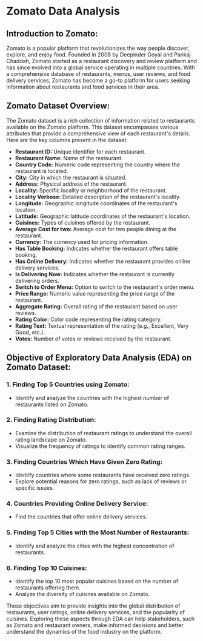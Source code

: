 # Zomato Data Analysis

## Introduction to Zomato:

Zomato is a popular platform that revolutionizes the way people discover, explore, and enjoy food. Founded in 2008 by Deepinder Goyal and Pankaj Chaddah, Zomato started as a restaurant discovery and review platform and has since evolved into a global service operating in multiple countries. With a comprehensive database of restaurants, menus, user reviews, and food delivery services, Zomato has become a go-to platform for users seeking information about restaurants and food services in their area.

## Zomato Dataset Overview:

The Zomato dataset is a rich collection of information related to restaurants available on the Zomato platform. This dataset encompasses various attributes that provide a comprehensive view of each restaurant's details. Here are the key columns present in the dataset:

- **Restaurant ID:** Unique identifier for each restaurant.
- **Restaurant Name:** Name of the restaurant.
- **Country Code:** Numeric code representing the country where the restaurant is located.
- **City:** City in which the restaurant is situated.
- **Address:** Physical address of the restaurant.
- **Locality:** Specific locality or neighborhood of the restaurant.
- **Locality Verbose:** Detailed description of the restaurant's locality.
- **Longitude:** Geographic longitude coordinates of the restaurant's location.
- **Latitude:** Geographic latitude coordinates of the restaurant's location.
- **Cuisines:** Types of cuisines offered by the restaurant.
- **Average Cost for two:** Average cost for two people dining at the restaurant.
- **Currency:** The currency used for pricing information.
- **Has Table Booking:** Indicates whether the restaurant offers table booking.
- **Has Online Delivery:** Indicates whether the restaurant provides online delivery services.
- **Is Delivering Now:** Indicates whether the restaurant is currently delivering orders.
- **Switch to Order Menu:** Option to switch to the restaurant's order menu.
- **Price Range:** Numeric value representing the price range of the restaurant.
- **Aggregate Rating:** Overall rating of the restaurant based on user reviews.
- **Rating Color:** Color code representing the rating category.
- **Rating Text:** Textual representation of the rating (e.g., Excellent, Very Good, etc.).
- **Votes:** Number of votes or reviews received by the restaurant.

## Objective of Exploratory Data Analysis (EDA) on Zomato Dataset:

### 1. Finding Top 5 Countries using Zomato:

- Identify and analyze the countries with the highest number of restaurants listed on Zomato.

### 2. Finding Rating Distribution:

- Examine the distribution of restaurant ratings to understand the overall rating landscape on Zomato.
- Visualize the frequency of ratings to identify common rating ranges.

### 3. Finding Countries Which Have Given Zero Rating:

- Identify countries where some restaurants have received zero ratings.
- Explore potential reasons for zero ratings, such as lack of reviews or specific issues.

### 4. Countries Providing Online Delivery Service:

- Find the countries that offer online delivery services.

### 5. Finding Top 5 Cities with the Most Number of Restaurants:

- Identify and analyze the cities with the highest concentration of restaurants.

### 6. Finding Top 10 Cuisines:

- Identify the top 10 most popular cuisines based on the number of restaurants offering them.
- Analyze the diversity of cuisines available on Zomato.

These objectives aim to provide insights into the global distribution of restaurants, user ratings, online delivery services, and the popularity of cuisines. Exploring these aspects through EDA can help stakeholders, such as Zomato and restaurant owners, make informed decisions and better understand the dynamics of the food industry on the platform.
